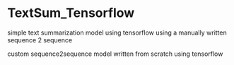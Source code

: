 # TextSum_Tensorflow
simple text summarization model using tensorflow using a manually written sequence 2 sequence

custom sequence2sequence model written from scratch using tensorflow 
